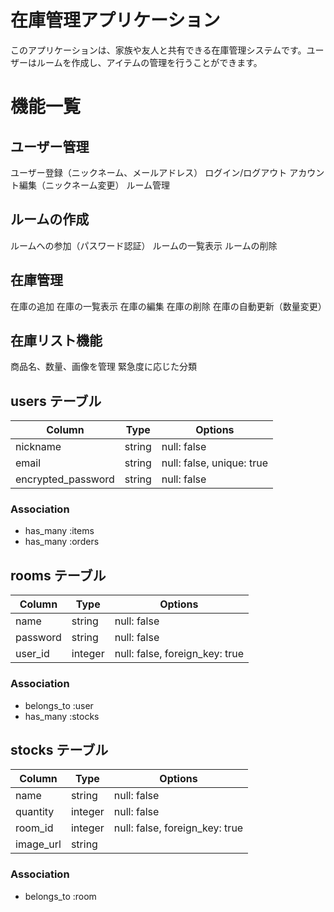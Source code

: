 # 在庫管理アプリケーション

このアプリケーションは、家族や友人と共有できる在庫管理システムです。ユーザーはルームを作成し、アイテムの管理を行うことができます。

# 機能一覧

## ユーザー管理

ユーザー登録（ニックネーム、メールアドレス）
ログイン/ログアウト
アカウント編集（ニックネーム変更）
ルーム管理

## ルームの作成

ルームへの参加（パスワード認証）
ルームの一覧表示
ルームの削除

## 在庫管理

在庫の追加
在庫の一覧表示
在庫の編集
在庫の削除
在庫の自動更新（数量変更）

## 在庫リスト機能

商品名、数量、画像を管理
緊急度に応じた分類


## users テーブル
| Column             | Type      | Options                        |
| -------------------| ----------| -------------------------------|
| nickname           | string    | null: false                    |
| email              | string    | null: false, unique: true      |
| encrypted_password | string    | null: false                    |

### Association
- has_many :items
- has_many :orders

## rooms テーブル
| Column             | Type      | Options                        |
| -------------------| ----------| -------------------------------|
| name               | string    | null: false                    |
| password           | string    | null: false                    |
| user_id            | integer   | null: false, foreign_key: true |

### Association
- belongs_to :user
- has_many :stocks

## stocks テーブル
| Column             | Type      | Options                        |
| -------------------| ----------| -------------------------------|
| name               | string    | null: false                    |
| quantity           | integer   | null: false                    |
| room_id            | integer   | null: false, foreign_key: true |
| image_url          | string    |                                |

### Association
- belongs_to :room